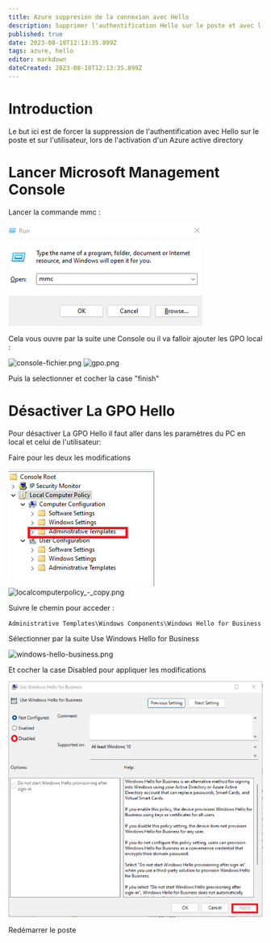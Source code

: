 ```yaml
---
title: Azure suppresion de la connexion avec Hello
description: Supprimer l'authentification Hello sur le poste et avec l'utilisateur
published: true
date: 2023-08-10T12:13:35.899Z
tags: azure, hello
editor: markdown
dateCreated: 2023-08-10T12:13:35.899Z
---
```


# Introduction

Le but ici est de forcer la suppression de l'authentification avec Hello sur le poste et sur l'utilisateur, lors de l'activation d'un Azure active directory

# Lancer Microsoft Management Console

Lancer la commande mmc : 

![commande-mmc.png](/azure/windows-hello/commande-mmc.png)

Cela vous ouvre par la suite une Console ou il va falloir ajouter les GPO local :

![console-fichier.png](/azure/windows-hello/console-fichier.png)
![gpo.png](/azure/windows-hello/gpo.png)

Puis la selectionner et cocher la case "finish"

# Désactiver La GPO Hello

Pour désactiver La GPO Hello il faut aller dans les paramètres du PC en local et celui de l'utilisateur:

Faire pour les deux les modifications
 
![localcomputerpolicy.png](/azure/windows-hello/localcomputerpolicy.png)![localcomputerpolicy_-_copy.png](/azure/windows-hello/localcomputerpolicy_-_copy.png)

Suivre le chemin pour acceder :
```
Administrative Templates\Windows Components\Windows Hello for Business
```

Sélectionner par la suite Use Windows Hello for Business

![windows-hello-business.png](/azure/windows-hello/windows-hello-business.png)

Et cocher la case Disabled pour appliquer les modifications 

![console-hello.png](/azure/windows-hello/console-hello.png)

Redémarrer le poste





